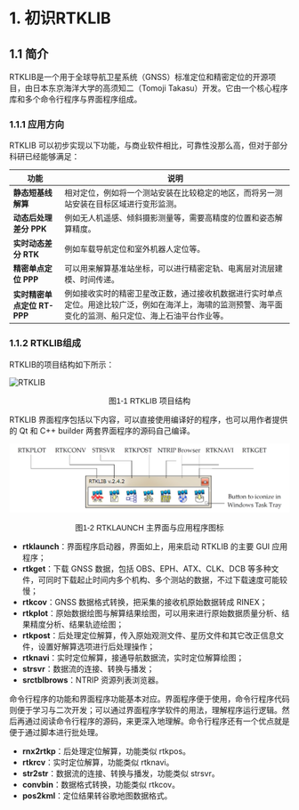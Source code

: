 # 1. 初识RTKLIB

## 1.1 简介

RTKLIB是一个用于全球导航卫星系统（GNSS）标准定位和精密定位的开源项目，由日本东京海洋大学的高须知二（Tomoji Takasu）开发。它由一个核心程序库和多个命令行程序与界面程序组成。

### 1.1.1 应用方向

RTKLIB 可以初步实现以下功能，与商业软件相比，可靠性没那么高，但对于部分科研已经能够满足：

| 功能 | 说明 |
| --- | --- |
| **静态短基线解算**         | 相对定位，例如将一个测站安装在比较稳定的地区，而将另一测站安装在目标区域进行变形监测。 |
| **动态后处理差分 PPK**     | 例如无人机遥感、倾斜摄影测量等，需要高精度的位置和姿态解算精度。 |
| **实时动态差分 RTK**       | 例如车载导航定位和室外机器人定位等。 |
| **精密单点定位 PPP**       | 可以用来解算基准站坐标，可以进行精密定轨、电离层对流层建模、时间传递。 |
| **实时精密单点定位 RT-PPP** | 例如接收实时的精密卫星改正数，通过接收机数据进行实时单点定位。用途比较广泛，例如在海洋上，海啸的监测预警、海平面变化的监测、船只定位、海上石油平台作业等。 |

### 1.1.2 RTKLIB组成

RTKLIB的项目结构如下所示：

![RTKLIB](https://pic-bed-1316053657.cos.ap-nanjing.myqcloud.com/img/RTKLIB.png)
<p style="text-align: center; font-family: 'Microsoft YaHei', SimSun, Arial, sans-serif; font-size: 14px;">图1-1 RTKLIB 项目结构</p>

RTKLIB 界面程序包括以下内容，可以直接使用编译好的程序，也可以用作者提供的 Qt 和 C++ builder 两套界面程序的源码自己编译。

![](https://raw.githubusercontent.com/salmoshu/Winchell-ImgBed/main/img/20250707-184507.jpg)
<p style="text-align: center; font-family: 'Microsoft YaHei', SimSun, Arial, sans-serif; font-size: 14px;">图1-2 RTKLAUNCH 主界面与应用程序图标</p>

* **rtklaunch**：界面程序启动器，界面如上，用来启动 RTKLIB 的主要 GUI 应用程序；
* **rtkget**：下载 GNSS 数据，包括 OBS、EPH、ATX、CLK、DCB 等多种文件，可同时下载起止时间内多个机构、多个测站的数据，不过下载速度可能较慢；
* **rtkcov**：GNSS 数据格式转换，把采集的接收机原始数据转成 RINEX；
* **rtkplot**：原始数据绘图与解算结果绘图，可以用来进行原始数据质量分析、结果精度分析、结果轨迹绘图；
* **rtkpost**：后处理定位解算，传入原始观测文件、星历文件和其它改正信息文件，设置好解算选项进行后处理操作；
* **rtknavi**：实时定位解算，接通导航数据流，实时定位解算绘图；
* **strsvr**：数据流的连接、转换与播发；
* **srctblbrows**：NTRIP 资源列表浏览器。

命令行程序的功能和界面程序功能基本对应。界面程序便于使用，命令行程序代码则便于学习与二次开发；可以通过界面程序学软件的用法，理解程序运行逻辑。然后再通过阅读命令行程序的源码，来更深入地理解。命令行程序还有一个优点就是便于通过脚本进行批处理。

* **rnx2rtkp**：后处理定位解算，功能类似 rtkpos。
* **rtkrcv**：实时定位解算，功能类似 rtknavi。
* **str2str**：数据流的连接、转换与播发，功能类似 strsvr。
* **convbin**：数据格式转换，功能类似 rtkcov。
* **pos2kml**：定位结果转谷歌地图数据格式。

